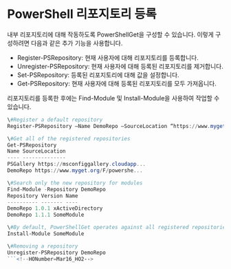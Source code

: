 # PowerShell 리포지토리 등록
내부 리포지토리에 대해 작동하도록 PowerShellGet을 구성할 수 있습니다. 이렇게 구성하려면 다음과 같은 추가 기능을 사용합니다.
- Register-PSRepository: 현재 사용자에 대해 리포지토리를 등록합니다.
- Unregister-PSRepository: 현재 사용자에 대해 등록된 리포지토리를 제거합니다.
- Set-PSRepository: 등록된 리포지토리에 대해 값을 설정합니다.
- Get-PSRepository: 현재 사용자에 대해 등록된 리포지토리를 모두 가져옵니다.

리포지토리를 등록한 후에는 Find-Module 및 Install-Module을 사용하여 작업할 수 있습니다.

```powershell
\#Register a default repository
Register-PSRepository –Name DemoRepo –SourceLocation “https://www.myget.org/F/powershellgetdemo/api/v2” –PublishLocation “<https://www.myget.org/F/powershellgetdemo/api/v2>/package” –InstallationPolicy –Trusted

\#Get all of the registered repositories
Get-PSRepository
Name SourceLocation
---- --------------
PSGallery https://msconfiggallery.cloudapp...
DemoRepo https://www.myget.org/F/powershe...

\#Search only the new repository for modules
Find-Module -Repository DemoRepo
Repository Version Name
---------- ------- ----
DemoRepo 1.0.1 xActiveDirectory
DemoRepo 1.1.1 SomeModule

\#By default, PowerShellGet operates against all registered repositories when none is specified. In this example, the “SomeModule” module is installed from the DemoRepo.
Install-Module SomeModule

\#Removing a repository
Unregister-PSRepository DemoRepo
```<!--HONumber=Mar16_HO2-->
